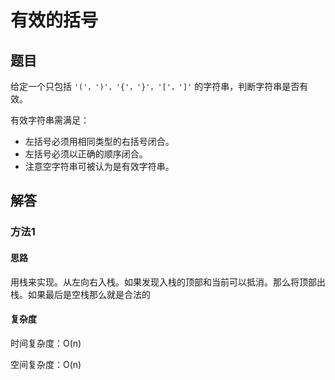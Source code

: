 # 有效的括号


## 题目

给定一个只包括 `'('，')'，'{'，'}'，'['，']'` 的字符串，判断字符串是否有效。

有效字符串需满足：

- 左括号必须用相同类型的右括号闭合。
- 左括号必须以正确的顺序闭合。
- 注意空字符串可被认为是有效字符串。

## 解答

### 方法1

#### 思路

用栈来实现。从左向右入栈。如果发现入栈的顶部和当前可以抵消。那么将顶部出栈。如果最后是空栈那么就是合法的

#### 复杂度

时间复杂度：O(n)

空间复杂度：O(n)
